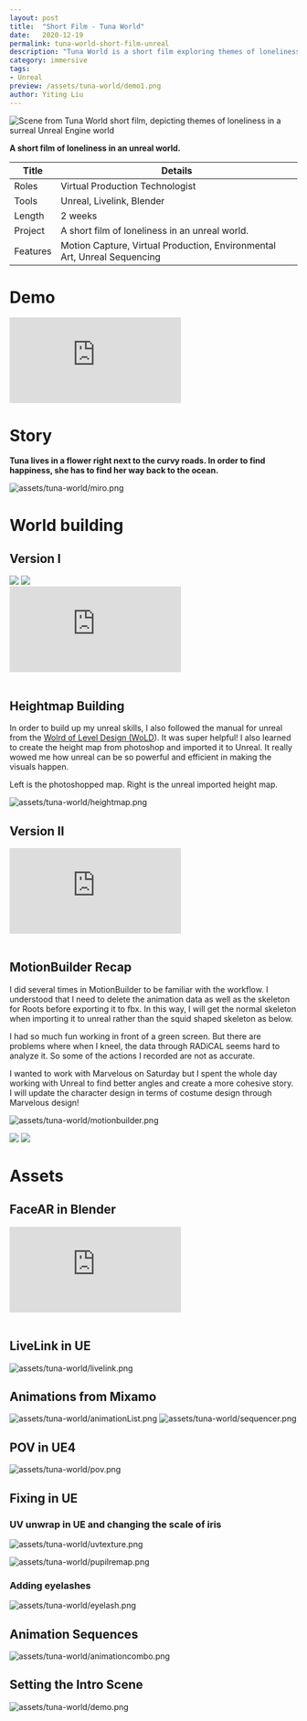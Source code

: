 ```yaml
---
layout: post
title:  "Short Film - Tuna World"
date:   2020-12-19
permalink: tuna-world-short-film-unreal
description: "Tuna World is a short film exploring themes of loneliness and surrealism, set in a world crafted with Unreal Engine."
category: immersive
tags:
- Unreal
preview: /assets/tuna-world/demo1.png
author: Yiting Liu 
---
```


![Scene from Tuna World short film, depicting themes of loneliness in a surreal Unreal Engine world](assets/tuna-world/demo1.png)

**A short film of loneliness in an unreal world.**


| Title                     | Details |
|---------------------------|-----------------------------------|
| Roles                     | Virtual Production Technologist |
| Tools                     | Unreal, Livelink, Blender |                     
| Length                    | 2 weeks |
| Project                   | A short film of loneliness in an unreal world.|
| Features | Motion Capture, Virtual Production, Environmental Art, Unreal Sequencing|

# Demo

<div class="iframe-container">
<iframe class="responsive-iframe" src="https://www.youtube.com/embed/vuYYDcTgdAM" frameborder="0" allow="accelerometer; autoplay; clipboard-write; encrypted-media; gyroscope; picture-in-picture" allowfullscreen></iframe>
</div>

# Story

**Tuna lives in a flower right next to the curvy roads. In order to find happiness, she has to find her way back to the ocean.**

![assets/tuna-world/miro.png](assets/tuna-world/miro.png)

# World building

## Version I
<div class="img-container">
<img class="img-responsive" src="assets/tuna-world/green-demo.png">
<img class="img-responsive" src="assets/tuna-world/green-demo2.png">
</div>

<!-- ![assets/tuna-world/green-demo.png](assets/tuna-world/green-demo.png)

![assets/tuna-world/green-demo2.png](assets/tuna-world/green-demo2.png)
 -->

<div class="iframe-container">
<iframe class="responsive-iframe" src="https://www.youtube.com/embed/yOnsTpov7Js" frameborder="0" allow="accelerometer; autoplay; clipboard-write; encrypted-media; gyroscope; picture-in-picture" allowfullscreen></iframe>
</div>

<br />

## Heightmap Building

In order to build up my unreal skills, I also followed the manual for unreal from the [Wolrd of Level Design (WoLD](https://worldofleveldesign.com/)). It was super helpful! I also learned to create the height map from photoshop and imported it to Unreal. It really wowed me how unreal can be so powerful and efficient in making the visuals happen.

Left is the photoshopped map. Right is the unreal imported height map.

![assets/tuna-world/heightmap.png](assets/tuna-world/heightmap.png)

## Version II

<div class="iframe-container">
<iframe class="responsive-iframe" src="https://www.youtube.com/embed/h-jlkq7q0a0" frameborder="0" allow="accelerometer; autoplay; clipboard-write; encrypted-media; gyroscope; picture-in-picture" allowfullscreen></iframe>
</div>

<br />

## MotionBuilder Recap

I did several times in MotionBuilder to be familiar with the workflow. I understood that I need to delete the animation data as well as the skeleton for Roots before exporting it to fbx. In this way, I will get the normal skeleton when importing it to unreal rather than the squid shaped skeleton as below.

I had so much fun working in front of a green screen. But there are problems where when I kneel, the data through RADiCAL seems hard to analyze it. So some of the actions I recorded are not as accurate.

I wanted to work with Marvelous on Saturday but I spent the whole day working with Unreal to find better angles and create a more cohesive story. I will update the character design in terms of costume design through Marvelous design!

![assets/tuna-world/motionbuilder.png](assets/tuna-world/motionbuilder.png)


<div class="img-container">
<img class="img-responsive" src="assets/tuna-world/greenscreen-radical.png">
<img class="img-responsive" src="assets/tuna-world/radical.png">

</div>


<!-- ![assets/tuna-world/greenscreen-radical.png](assets/tuna-world/greenscreen-radical.png)

![assets/tuna-world/radical.png](assets/tuna-world/radical.png) -->

# Assets

## FaceAR in Blender

<div class="iframe-container">
<iframe class="responsive-iframe" src="https://www.youtube.com/embed/PDtsaM_Hhi8" frameborder="0" allow="accelerometer; autoplay; clipboard-write; encrypted-media; gyroscope; picture-in-picture" allowfullscreen></iframe>
</div>

<br />

## LiveLink in UE

![assets/tuna-world/livelink.png](assets/tuna-world/livelink.png)

## Animations from Mixamo

![assets/tuna-world/animationList.png](assets/tuna-world/animationList.png)
![assets/tuna-world/sequencer.png](assets/tuna-world/sequencer.png)


## POV in UE4

![assets/tuna-world/pov.png](assets/tuna-world/pov.png)


## Fixing in UE

### UV unwrap in UE and changing the scale of iris

![assets/tuna-world/uvtexture.png](assets/tuna-world/uvtexture.png)


![assets/tuna-world/pupilremap.png](assets/tuna-world/pupilremap.png)


### Adding eyelashes

![assets/tuna-world/eyelash.png](assets/tuna-world/eyelash.png)


## Animation Sequences

![assets/tuna-world/animationcombo.png](assets/tuna-world/animationcombo.png)


## Setting the Intro Scene

![assets/tuna-world/demo.png](assets/tuna-world/demo.png)

<!-- ---

# Next Steps
Here is the detailed story for further development to include the assets below. Since I have enriched the story a little bit. There are several things I need to reconsider:

1. Depressing color-scheme:
    1. Hot-> orangish-brown for the plateau
    2. light yellow atmospheric fog as always
    3. Light grayish-blue as the master color scheme
2. Features
    1. Occasional **seagulls** flying - indicating that ocean is not too far away
    2. Few **bushes** to show existence of life between the cracks of the stones
    3. Dry texture of the **rocks and road** - make sure it is hot to touch with your bare feet
    4. **coffin-shaped cave** made up with stones - Tuna's so-called home
    5. **Wild fire** everywhere
    6. **Steaming** hot surroundings
3. Places & actions that can take place - Mixamo and RADiCAL
    1. Within the Coffin
        1. Tuna sleeps and turns back and forth - insomnia
        2. Laying shrugging
        3. laying sleeping
        4. waking
        5. walking out of the coffin - female start walking, walking, female stop walking, walking in circle, female stop and start
        6. Goes out and does her daily routine - shows the player the surrounding
    2. On the Plateau - The rainy day
        1. crying
        2. dancing
    3. The Escape
        1. running, running tired, turn to running, injured run
        2. climbing down the side of the plateau
            1. climbing down wall
            2. climbing
    4. Animations to recapture
        1. Sense of salvation
            1. Joyful jump and dance for a while, cry on the floor while kneeling down
        2. Over-joyously swimming in the ocean
        3. Look up to the sky while taking in all the water she can in the ocean -->
